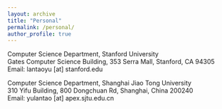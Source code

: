 ```yaml
---
layout: archive
title: "Personal"
permalink: /personal/
author_profile: true
---
```

Computer Science Department, Stanford University<br>
Gates Computer Science Building, 353 Serra Mall, Stanford, CA 94305<br>
Email: lantaoyu [at] stanford.edu

Computer Science Department, Shanghai Jiao Tong University<br>
310 Yifu Building, 800 Dongchuan Rd, Shanghai, China 200240<br>
Email: yulantao [at] apex.sjtu.edu.cn

